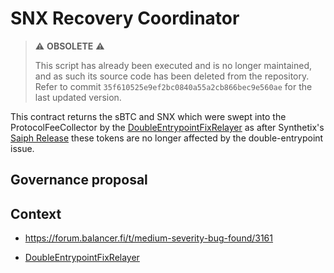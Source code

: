 # SNX Recovery Coordinator

> ⚠️ **OBSOLETE** ⚠️
>
> This script has already been executed and is no longer maintained, and as such its source code has been deleted from the repository.
> Refer to commit `35f610525e9ef2bc0840a55a2cb866bec9e560ae` for the last updated version.

This contract returns the sBTC and SNX which were swept into the ProtocolFeeCollector by the [DoubleEntrypointFixRelayer](https://github.com/balancer/balancer-deployments/tasks/20220513-double-entrypoint-fix-relayer/readme.md) as after Synthetix's [Saiph Release](https://blog.synthetix.io/the-saiph-release/) these tokens are no longer affected by the double-entrypoint issue.

## Governance proposal

## Context

- <https://forum.balancer.fi/t/medium-severity-bug-found/3161>

- [DoubleEntrypointFixRelayer](https://github.com/balancer/balancer-deployments/tasks/20220513-double-entrypoint-fix-relayer/readme.md)
